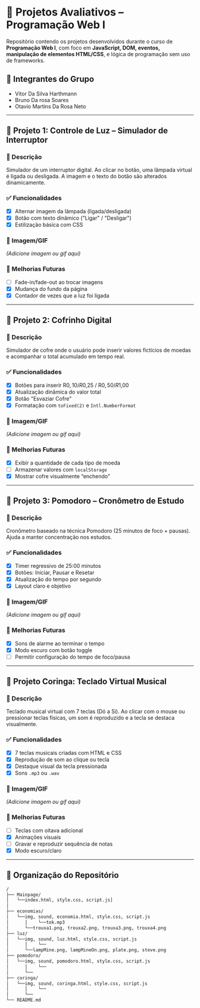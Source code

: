 # 🧠 Projetos Avaliativos – Programação Web I

Repositório contendo os projetos desenvolvidos durante o curso de **Programação Web I**, com foco em **JavaScript, DOM, eventos, manipulação de elementos HTML/CSS**, e lógica de programação sem uso de frameworks.

## 👥 Integrantes do Grupo

- Vitor Da Silva Harthmann
- Bruno Da rosa Soares
- Otavio Martins Da Rosa Neto

---

## 📁 Projeto 1: Controle de Luz – Simulador de Interruptor

### 📌 Descrição

Simulador de um interruptor digital. Ao clicar no botão, uma lâmpada virtual é ligada ou desligada. A imagem e o texto do botão são alterados dinamicamente.

### ✅ Funcionalidades

- [x] Alternar imagem da lâmpada (ligada/desligada)
- [x] Botão com texto dinâmico ("Ligar" / "Desligar")
- [x] Estilização básica com CSS

### 📸 Imagem/GIF

*(Adicione imagem ou gif aqui)*

### 🌟 Melhorias Futuras

- [ ] Fade-in/fade-out ao trocar imagens
- [x] Mudança do fundo da página
- [x] Contador de vezes que a luz foi ligada

---

## 📁 Projeto 2: Cofrinho Digital

### 📌 Descrição

Simulador de cofre onde o usuário pode inserir valores fictícios de moedas e acompanhar o total acumulado em tempo real.

### ✅ Funcionalidades

- [x] Botões para inserir R$0,10 / R$0,25 / R$0,50 / R$1,00
- [x] Atualização dinâmica do valor total
- [x] Botão "Esvaziar Cofre"
- [x] Formatação com `toFixed(2)` e `Intl.NumberFormat`

### 📸 Imagem/GIF

*(Adicione imagem ou gif aqui)*

### 🌟 Melhorias Futuras

- [x] Exibir a quantidade de cada tipo de moeda
- [ ] Armazenar valores com `localStorage`
- [x] Mostrar cofre visualmente “enchendo”

---

## 📁 Projeto 3: Pomodoro – Cronômetro de Estudo

### 📌 Descrição

Cronômetro baseado na técnica Pomodoro (25 minutos de foco + pausas). Ajuda a manter concentração nos estudos.

### ✅ Funcionalidades

- [x] Timer regressivo de 25:00 minutos
- [x] Botões: Iniciar, Pausar e Resetar
- [x] Atualização do tempo por segundo
- [x] Layout claro e objetivo

### 📸 Imagem/GIF

*(Adicione imagem ou gif aqui)*

### 🌟 Melhorias Futuras

- [x] Sons de alarme ao terminar o tempo
- [x] Modo escuro com botão toggle
- [ ] Permitir configuração do tempo de foco/pausa

---

## 📁 Projeto Coringa: Teclado Virtual Musical

### 📌 Descrição

Teclado musical virtual com 7 teclas (Dó a Si). Ao clicar com o mouse ou pressionar teclas físicas, um som é reproduzido e a tecla se destaca visualmente.

### ✅ Funcionalidades

- [x] 7 teclas musicais criadas com HTML e CSS
- [x] Reprodução de som ao clique ou tecla
- [x] Destaque visual da tecla pressionada
- [x] Sons `.mp3` ou `.wav`

### 📸 Imagem/GIF

*(Adicione imagem ou gif aqui)*

### 🌟 Melhorias Futuras

- [ ] Teclas com oitava adicional
- [x] Animações visuais
- [ ] Gravar e reproduzir sequência de notas
- [x] Modo escuro/claro

---

## 📂 Organização do Repositório

```bash
/
├── Mainpage/
│   └──index.html, style.css, script.js]
│      
├── economias/
│   └──img, sound, economia.html, style.css, script.js
│      │    └──tok.mp3
│      └──trouxa1.png, trouxa2.png, trouxa3.png, trouxa4.png
├── luz/
│   └──img, sound, luz.html, style.css, script.js
│      │    └──
│      └──lampMine.png, lampMineOn.png, plate.png, steve.png
├── pomodoro/
│   └──img, sound, pomodoro.html, style.css, script.js
│      │    └──
│      └──
├── coringa/
│   └──img, sound, coringa.html, style.css, script.js
│      │    └──
│      └──
└── README.md
